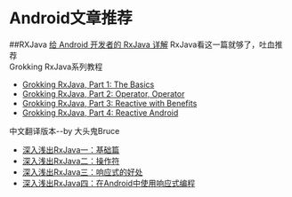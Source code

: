 # Android文章推荐
##RXJava
[给 Android 开发者的 RxJava 详解](http://gank.io/post/560e15be2dca930e00da1083)    RxJava看这一篇就够了，吐血推荐  
Grokking RxJava系列教程
* [Grokking RxJava, Part 1: The Basics](http://blog.danlew.net/2014/09/15/grokking-rxjava-part-1/)  
* [Grokking RxJava, Part 2: Operator, Operator](http://blog.danlew.net/2014/09/22/grokking-rxjava-part-2/)  
* [Grokking RxJava, Part 3: Reactive with Benefits](http://blog.danlew.net/2014/09/30/grokking-rxjava-part-3/)  
* [Grokking RxJava, Part 4: Reactive Android](http://blog.danlew.net/2014/10/08/grokking-rxjava-part-4/)

中文翻译版本--by 大头鬼Bruce  
* [深入浅出RxJava一：基础篇](http://blog.csdn.net/lzyzsd/article/details/41833541)  
* [深入浅出RxJava二：操作符](http://blog.csdn.net/lzyzsd/article/details/44094895)  
* [深入浅出RxJava三：响应式的好处](http://blog.csdn.net/lzyzsd/article/details/44891933)  
* [深入浅出RxJava四：在Android中使用响应式编程](http://blog.csdn.net/lzyzsd/article/details/45033611)  

